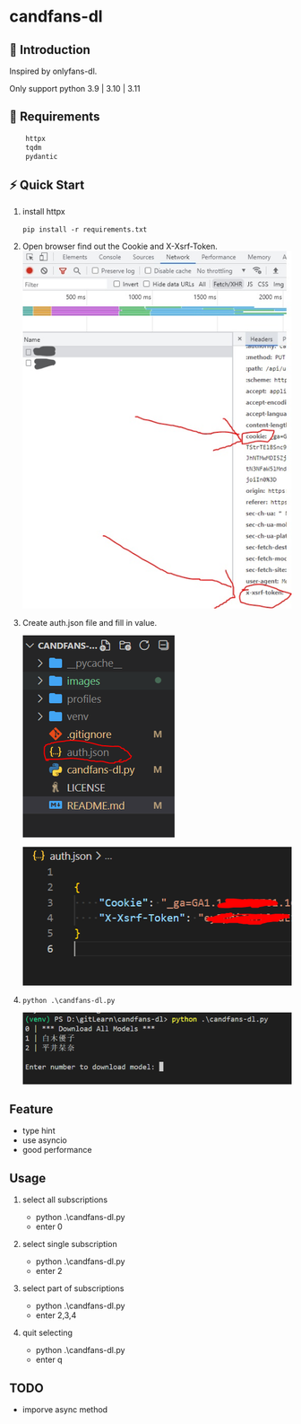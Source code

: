 # candfans-dl

## 🎇 Introduction

Inspired by onlyfans-dl.

Only support python 3.9 | 3.10 | 3.11

## 🌟 Requirements

```
    httpx
    tqdm
    pydantic
```

## ⚡ Quick Start

1. install httpx

    `pip install -r requirements.txt`

2. Open browser find out the Cookie and X-Xsrf-Token.
    ![session](./images/file.jpg)

3. Create auth.json file and fill in value.

    ![auth.json](./images/file.PNG)

    ![auth.json](./images/auth.PNG)

4. `python .\candfans-dl.py`

    ![session](./images/cmd.PNG)

## Feature

- type hint
- use asyncio
- good performance

## Usage

1. select all subscriptions
    - python .\candfans-dl.py
    - enter 0

2. select single subscription
    - python .\candfans-dl.py
    - enter 2

3. select part of subscriptions
    - python .\candfans-dl.py
    - enter 2,3,4

4. quit selecting
    - python .\candfans-dl.py
    - enter q

## TODO

- imporve async method
